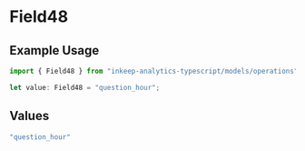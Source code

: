 # Field48

## Example Usage

```typescript
import { Field48 } from "inkeep-analytics-typescript/models/operations";

let value: Field48 = "question_hour";
```

## Values

```typescript
"question_hour"
```